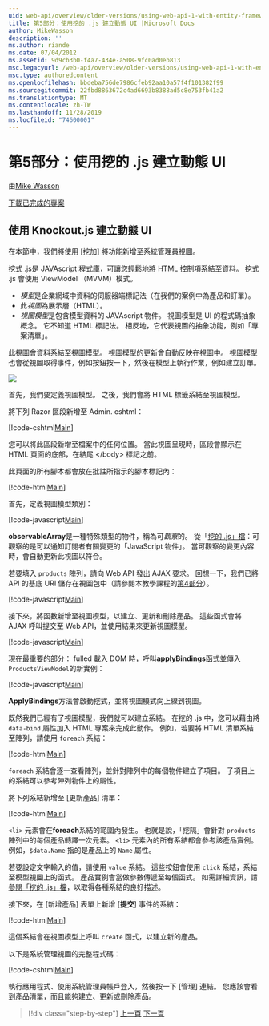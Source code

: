 ```yaml
---
uid: web-api/overview/older-versions/using-web-api-1-with-entity-framework-5/using-web-api-with-entity-framework-part-5
title: 第5部分：使用挖的 .js 建立動態 UI |Microsoft Docs
author: MikeWasson
description: ''
ms.author: riande
ms.date: 07/04/2012
ms.assetid: 9d9cb3b0-f4a7-434e-a508-9fc0ad0eb813
msc.legacyurl: /web-api/overview/older-versions/using-web-api-1-with-entity-framework-5/using-web-api-with-entity-framework-part-5
msc.type: authoredcontent
ms.openlocfilehash: bbdeba756de7986cfeb92aa10a57f4f101382f99
ms.sourcegitcommit: 22fbd8863672c4ad6693b8388ad5c8e753fb41a2
ms.translationtype: MT
ms.contentlocale: zh-TW
ms.lasthandoff: 11/28/2019
ms.locfileid: "74600001"
---
```

# <a name="part-5-creating-a-dynamic-ui-with-knockoutjs"></a>第5部分：使用挖的 .js 建立動態 UI

由[Mike Wasson](https://github.com/MikeWasson)

[下載已完成的專案](https://code.msdn.microsoft.com/ASP-NET-Web-API-with-afa30545)

## <a name="creating-a-dynamic-ui-with-knockoutjs"></a>使用 Knockout.js 建立動態 UI

在本節中，我們將使用 [挖加] 將功能新增至系統管理員視圖。

[挖式 .js](http://knockoutjs.com/)是 JAVAscript 程式庫，可讓您輕鬆地將 HTML 控制項系結至資料。 挖式 .js 會使用 ViewModel （MVVM）模式。

- *模型*是企業網域中資料的伺服器端標記法（在我們的案例中為產品和訂單）。
- 此*視圖*為展示層（HTML）。
- *視圖模型*是包含模型資料的 JAVAscript 物件。 視圖模型是 UI 的程式碼抽象概念。 它不知道 HTML 標記法。 相反地，它代表視圖的抽象功能，例如「專案清單」。

此視圖會資料系結至視圖模型。 視圖模型的更新會自動反映在視圖中。 視圖模型也會從視圖取得事件，例如按鈕按一下，然後在模型上執行作業，例如建立訂單。

![](using-web-api-with-entity-framework-part-5/_static/image1.png)

首先，我們要定義視圖模型。 之後，我們會將 HTML 標籤系結至視圖模型。

將下列 Razor 區段新增至 Admin. cshtml：

[!code-cshtml[Main](using-web-api-with-entity-framework-part-5/samples/sample1.cshtml)]

您可以將此區段新增至檔案中的任何位置。 當此視圖呈現時，區段會顯示在 HTML 頁面的底部，在結尾 &lt;/body&gt; 標記之前。

此頁面的所有腳本都會放在批註所指示的腳本標記內：

[!code-html[Main](using-web-api-with-entity-framework-part-5/samples/sample2.html)]

首先，定義視圖模型類別：

[!code-javascript[Main](using-web-api-with-entity-framework-part-5/samples/sample3.js)]

**observableArray**是一種特殊類型的物件，稱為可*觀察*的。 從「[挖的 .js」檔](http://knockoutjs.com/documentation/observables.html)：可觀察的是可以通知訂閱者有關變更的「JavaScript 物件」。 當可觀察的變更內容時，會自動更新此視圖以符合。

若要填入 `products` 陣列，請向 Web API 發出 AJAX 要求。 回想一下，我們已將 API 的基底 URI 儲存在視圖包中（請參閱本教學課程的[第4部分](using-web-api-with-entity-framework-part-4.md)）。

[!code-javascript[Main](using-web-api-with-entity-framework-part-5/samples/sample4.js?highlight=5)]

接下來，將函數新增至視圖模型，以建立、更新和刪除產品。 這些函式會將 AJAX 呼叫提交至 Web API，並使用結果來更新視圖模型。

[!code-javascript[Main](using-web-api-with-entity-framework-part-5/samples/sample5.js?highlight=7)]

現在最重要的部分： fulled 載入 DOM 時，呼叫**applyBindings**函式並傳入 `ProductsViewModel`的新實例：

[!code-javascript[Main](using-web-api-with-entity-framework-part-5/samples/sample6.js)]

**ApplyBindings**方法會啟動挖式，並將視圖模式向上線到視圖。

既然我們已經有了視圖模型，我們就可以建立系結。 在挖的 .js 中，您可以藉由將 `data-bind` 屬性加入 HTML 專案來完成此動作。 例如，若要將 HTML 清單系結至陣列，請使用 `foreach` 系結：

[!code-html[Main](using-web-api-with-entity-framework-part-5/samples/sample7.html?highlight=1)]

`foreach` 系結會逐一查看陣列，並針對陣列中的每個物件建立子項目。 子項目上的系結可以參考陣列物件上的屬性。

將下列系結新增至 [更新產品] 清單：

[!code-html[Main](using-web-api-with-entity-framework-part-5/samples/sample8.html)]

`<li>` 元素會在**foreach**系結的範圍內發生。 也就是說，「挖隔」會針對 `products` 陣列中的每個產品轉譯一次元素。 `<li>` 元素內的所有系結都會參考該產品實例。 例如，`$data.Name` 指的是產品上的 `Name` 屬性。

若要設定文字輸入的值，請使用 `value` 系結。 這些按鈕會使用 `click` 系結，系結至模型視圖上的函式。 產品實例會當做參數傳遞至每個函式。 如需詳細資訊，請[參閱「挖的 .js」檔](http://knockoutjs.com/documentation/observables.html)，以取得各種系結的良好描述。

接下來，在 [新增產品] 表單上新增 [**提交**] 事件的系結：

[!code-html[Main](using-web-api-with-entity-framework-part-5/samples/sample9.html)]

這個系結會在視圖模型上呼叫 `create` 函式，以建立新的產品。

以下是系統管理視圖的完整程式碼：

[!code-cshtml[Main](using-web-api-with-entity-framework-part-5/samples/sample10.cshtml)]

執行應用程式、使用系統管理員帳戶登入，然後按一下 [管理] 連結。 您應該會看到產品清單，而且能夠建立、更新或刪除產品。

> [!div class="step-by-step"]
> [上一頁](using-web-api-with-entity-framework-part-4.md)
> [下一頁](using-web-api-with-entity-framework-part-6.md)
